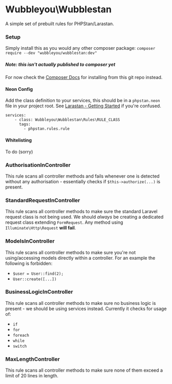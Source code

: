 # Wubbleyou\Wubblestan

A simple set of prebuilt rules for PHPStan/Larastan.

### Setup

Simply install this as you would any other composer package:
`composer require --dev "wubbleyou/wubblestan:dev"`

##### Note: this isn't actually published to composer yet

For now check the [Composer Docs](https://getcomposer.org/doc/05-repositories.md#using-private-repositories) for installing from this git repo instead.

#### Neon Config

Add the class definition to your services, this should be in a `phpstan.neon` file in your project root. See [Larastan - Getting Started](https://github.com/larastan/larastan?tab=readme-ov-file#-getting-started-in-3-steps) if you're confused.

```
services:
    - class: Wubbleyou\Wubblestan\Rules\RULE_CLASS
      tags:
        - phpstan.rules.rule
```

#### Whitelisting

To do (sorry)

### AuthorisationInController

This rule scans all controller methods and fails whenever one is detected without any authorisation - essentially checks if `$this->authorize(...)` is present.

### StandardRequestInController

This rule scans all controller methods to make sure the standard Laravel request class is not being used. We should _always_ be creating a dedicated request class extending `FormRequest`.
Any method using `Illuminate\Http\Request` **will fail**.

### ModelsInController

This rule scans all controller methods to make sure you're not using/accessing models directly within a controller. For an example the following is forbidden:

-   `$user = User::find(2);`
-   `User::create([...])`

### BusinessLogicInController

This rule scans all controller methods to make sure no business logic is present - we should be using services instead. Currently it checks for usage of:

-   `if`
-   `for`
-   `foreach`
-   `while`
-   `switch`

### MaxLengthController

This rule scans all controller methods to make sure none of them exceed a limit of 20 lines in length.
